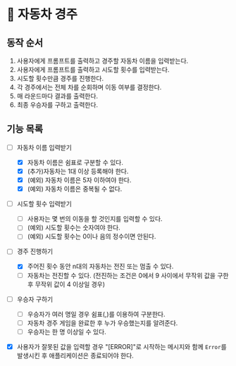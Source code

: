# 🚗 자동차 경주

## 동작 순서

1. 사용자에게 프롬프트를 출력하고 경주할 자동차 이름을 입력받는다.
2. 사용자에게 프롬프트를 출력하고 시도할 횟수를 입력받는다.
3. 시도할 횟수만큼 경주를 진행한다.
4. 각 경주에서는 전체 차를 순회하며 이동 여부를 결정한다.
5. 매 라운드마다 결과를 출력한다.
6. 최종 우승자를 구하고 출력한다.

## 기능 목록

- [ ] 자동차 이름 입력받기
  - [x] 자동차 이름은 쉼표로 구분할 수 있다.
  - [x] (추가)자동차는 1대 이상 등록해야 한다.
  - [x] (예외) 자동차 이름은 5자 이하여야 한다.
  - [x] (예외) 자동차 이름은 중복될 수 없다.
- [ ] 시도할 횟수 입력받기
  - [ ] 사용자는 몇 번의 이동을 할 것인지를 입력할 수 있다.
  - [ ] (예외) 시도할 횟수는 숫자여야 한다.
  - [ ] (예외) 시도할 횟수는 0이나 음의 정수이면 안된다.
- [ ] 경주 진행하기
  - [x] 주어진 횟수 동안 n대의 자동차는 전진 또는 멈출 수 있다.
  - [ ] 자동차는 전진할 수 있다. (전진하는 조건은 0에서 9 사이에서 무작위 값을 구한 후 무작위 값이 4 이상일 경우)
- [ ] 우승자 구하기

  - [ ] 우승자가 여러 명일 경우 쉼표(,)를 이용하여 구분한다.
  - [ ] 자동차 경주 게임을 완료한 후 누가 우승했는지를 알려준다.
  - [ ] 우승자는 한 명 이상일 수 있다.

- [x] 사용자가 잘못된 값을 입력할 경우 "[ERROR]"로 시작하는 메시지와 함께 `Error`를 발생시킨 후 애플리케이션은 종료되어야 한다.
